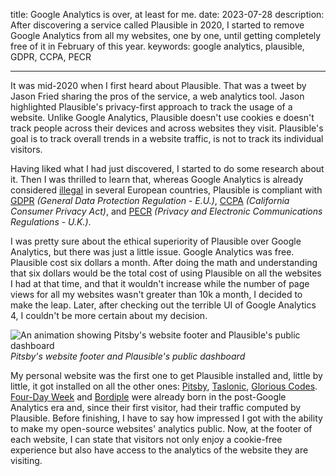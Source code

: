 title: Google Analytics is over, at least for me.
date: 2023-07-28
description: After discovering a service called Plausible in 2020, I started to remove Google Analytics from all my websites, one by one, until getting completely free of it in February of this year.
keywords: google analytics, plausible, GDPR, CCPA, PECR

---

It was mid-2020 when I first heard about Plausible. That was a tweet by Jason Fried sharing the pros of the service, a web analytics tool. Jason highlighted Plausible's privacy-first approach to track the usage of a website. Unlike Google Analytics, Plausible doesn't use cookies e doesn't track people across their devices and across websites they visit. Plausible's goal is to track overall trends in a website traffic, is not to track its individual visitors.

Having liked what I had just discovered, I started to do some research about it. Then I was thrilled to learn that, whereas Google Analytics is already considered [illegal](https://plausible.io/blog/google-analytics-illegal) in several European countries, Plausible is compliant with [GDPR](https://gdpr-info.eu/) *(General Data Protection Regulation - E.U.)*, [CCPA](https://oag.ca.gov/privacy/ccpa) *(California Consumer Privacy Act)*, and [PECR](https://ico.org.uk/for-organisations/direct-marketing-and-privacy-and-electronic-communications/guide-to-pecr/what-are-pecr/) *(Privacy and Electronic Communications Regulations - U.K.)*.

I was pretty sure about the ethical superiority of Plausible over Google Analytics, but there was just a little issue. Google Analytics was free. Plausible cost six dollars a month. After doing the math and understanding that six dollars would be the total cost of using Plausible on all the websites I had at that time, and that it wouldn't increase while the number of page views for all my websites wasn't greater than 10k a month, I decided to make the leap. Later, after checking out the terrible UI of Google Analytics 4, I couldn't be more certain about my decision.

![An animation showing Pitsby's website footer and Plausible's public dashboard](../../images/plausible-public-analytics.gif)  
_Pitsby's website footer and Plausible's public dashboard_

My personal website was the first one to get Plausible installed and, little by little, it got installed on all the other ones: [Pitsby](https://pitsby.compilorama.com), [Taslonic](https://taslonic.compilorama.com), [Glorious Codes](https://glorious.codes). [Four-Day Week](https://4dayweek.rafaelcamargo.com) and [Bordiple](https://bordiple.rafaelcamargo.com) were already born in the post-Google Analytics era and, since their first visitor, had their traffic computed by Plausible. Before finishing, I have to say how impressed I got with the ability to make my open-source websites' analytics public. Now, at the footer of each website, I can state that visitors not only enjoy a cookie-free experience but also have access to the analytics of the website they are visiting.
